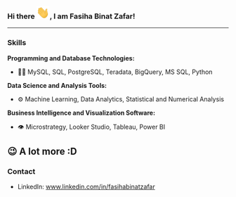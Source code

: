 ### Hi there <img src="https://github.com/fasihabinatzafar/fasihabinatzafar/blob/main/wave.gif" width="30px">, I am Fasiha Binat Zafar!
---
### Skills
**Programming and Database Technologies:**
- 👨‍💻 MySQL, SQL, PostgreSQL, Teradata, BigQuery, MS SQL, Python

**Data Science and Analysis Tools:**
- ⚙️ Machine Learning, Data Analytics, Statistical and Numerical Analysis
  
**Business Intelligence and Visualization Software:**
- 👁️ Microstrategy, Looker Studio, Tableau, Power BI

😉 **A lot more :D**
---
### Contact

- LinkedIn: www.linkedin.com/in/fasihabinatzafar







<!--
**fasihabinatzafar/fasihabinatzafar** is a ✨ _special_ ✨ repository because its `README.md` (this file) appears on your GitHub profile.

Here are some ideas to get you started:

- 🔭 I’m currently working on ...
- 🌱 I’m currently learning ...
- 👯 I’m looking to collaborate on ...
- 🤔 I’m looking for help with ...
- 💬 Ask me about ...
- 📫 How to reach me: ...
- 😄 Pronouns: ...
- ⚡ Fun fact: ...
-->
